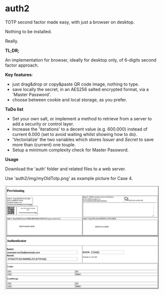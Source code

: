 # auth2

TOTP second factor made easy, with just a browser on desktop.

Nothing to be installed.

Really.


**TL;DR;**

An implementation for browser, ideally for desktop only, of 6-digits second factor approach.


**Key features**:
  * just drag&drop or copy&paste QR code image, nothing to type.
  * save locally the secret, in an AES256 salted encrypted format, via a 'Master Password'.
  * choose between cookie and local storage, as you prefer.


**ToDo list**
 * Set your own salt, or implement a method to retrieve from a server to add a security or control layer.
 * Increase the 'iterations' to a decent value (e.g. 600.000) instead of current 6.000 (set to avoid waiting whilst showing how to do).
 * 'Vectorialize' the two variables which stores _Issuer_ and _Secret_ to save more than (current) one touple.
 * Setup a minimum complexity check for Master Password.


**Usage**

Download the 'auth' folder and related files to a web server.

Use 'auth2/img/myOldTotp.png' as example picture for Case 4.

![alt text](https://github.com/giovannicandotti/auth2/blob/main/demo.png?raw=true)

